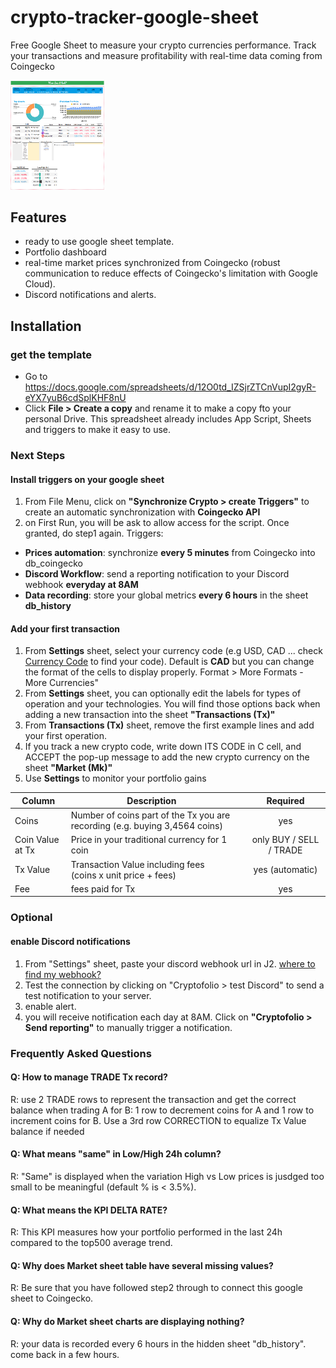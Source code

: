# crypto-tracker-google-sheet
Free Google Sheet to measure your crypto currencies performance. Track your transactions and measure profitability with real-time data coming from Coingecko

<img src="screenshot.png" width="150">

## Features

- ready to use google sheet template.
- Portfolio dashboard
- real-time market prices synchronized from Coingecko (robust communication to reduce effects of Coingecko's limitation with Google Cloud).
- Discord notifications and alerts.

## Installation
### get the template
- Go to https://docs.google.com/spreadsheets/d/12O0td_IZSjrZTCnVupI2gyR-eYX7yuB6cdSplKHF8nU
- Click **File > Create a copy** and rename it to make a copy fto your personal Drive. 
This spreadsheet already includes App Script, Sheets and triggers to make it easy to use.

### Next Steps
#### Install triggers on your google sheet
1. From File Menu, click on **"Synchronize Crypto > create Triggers"** to create an automatic synchronization with __Coingecko API__
2. on First Run, you will be ask to allow access for the script. Once granted, do step1 again.
Triggers:
- **Prices automation**: synchronize __every 5 minutes__ from Coingecko into db_coingecko
- **Discord Workflow**: send a reporting notification to your Discord webhook __everyday at 8AM__
- **Data recording**: store your global metrics __every 6 hours__ in the sheet **db_history**

#### Add your first transaction
1. From **Settings** sheet, select your currency code (e.g USD, CAD ... check [Currency Code](https://en.wikipedia.org/wiki/ISO_4217) to find your code).
Default is **CAD** but you can change the format of the cells to display properly. Format > More Formats - More Currencies"						
2. From **Settings** sheet, you can optionally edit the labels for types of operation and your technologies. You will find those options back when adding a new transaction into the sheet **"Transactions (Tx)"**						
3. From **Transactions (Tx)** sheet, remove the first example lines and add your first operation.						
4. If you track a new crypto code, write down ITS CODE in C cell, and ACCEPT the pop-up message to add the new crypto currency on the sheet **"Market (Mk)"**
5. Use **Settings** to monitor your portfolio gains
		
| Column           | Description                                                                 |   |         Required        |
|------------------|-----------------------------------------------------------------------------|---|:-----------------------:|
| Coins            | Number of coins part of the Tx you are recording (e.g. buying 3,4564 coins) |   |           yes           |
| Coin Value at Tx | Price in your traditional currency for 1 coin                               |   | only BUY / SELL / TRADE |
| Tx Value         | Transaction Value including fees (coins x unit price + fees)                |   |     yes (automatic)     |
| Fee              | fees paid for Tx                                                            |   |           yes           |					
### Optional
#### enable Discord notifications
1. From "Settings" sheet, paste your discord webhook url in J2. [where to find my webhook?](https://support.discord.com/hc/en-us/articles/228383668-Intro-to-Webhooks)
2. Test the connection by clicking on "Cryptofolio > test Discord" to send a test notification to your server.						
3. enable alert.						
4. you will receive notification each day at 8AM. Click on **"Cryptofolio > Send reporting"** to manually trigger a notification.

### Frequently Asked Questions					
#### Q: How to manage TRADE Tx record?						
R: use 2 TRADE rows to represent the transaction and get the correct balance when trading A for B: 1 row to decrement coins for A and 1 row to increment coins for B. Use a 3rd row CORRECTION to equalize Tx Value balance if needed						

#### Q: What means "same" in Low/High 24h column?						
R: "Same" is displayed when the variation High vs Low prices is jusdged too small to be meaningful (default % is < 3.5%).					

#### Q: What means the KPI DELTA RATE?						
R: This KPI measures how your portfolio performed in the last 24h compared to the top500 average trend.						

#### Q: Why does Market sheet table have several missing values?  						
R: Be sure that you have followed step2 through to connect this google sheet to Coingecko.						

#### Q: Why do Market sheet charts are displaying nothing?						
R: your data is recorded every 6 hours in the hidden sheet "db_history". come back in a few hours.						
